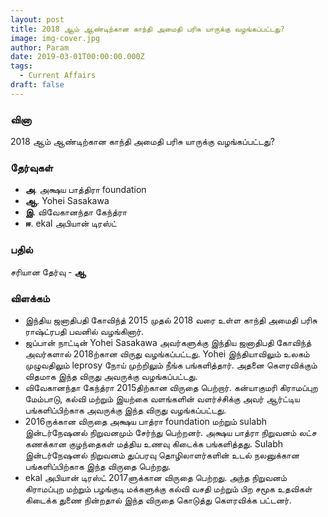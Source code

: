 ```yaml
---
layout: post
title: 2018 ஆம் ஆண்டிற்கான காந்தி அமைதி பரிசு யாருக்கு வழங்கப்பட்டது?
image: img-cover.jpg
author: Param
date: 2019-03-01T00:00:00.000Z
tags: 
  - Current Affairs
draft: false
---
```


### வினா

2018 ஆம் ஆண்டிற்கான காந்தி அமைதி பரிசு யாருக்கு வழங்கப்பட்டது?

### தேர்வுகள்

- **அ**. அக்ஷய பாத்திரா foundation
- **ஆ**. Yohei Sasakawa
- **இ**. விவேகானந்தா கேந்த்ரா
- **ஈ**. ekal அபியான் டிரஸ்ட்

### பதில் 

சரியான தேர்வு - **ஆ**

### விளக்கம்

- இந்திய ஜனாதிபதி கோவிந்த் 2015 முதல் 2018 வரை உள்ள காந்தி அமைதி பரிசு ராஷ்ட்ரபதி பவனில் வழங்கினார்.
- ஜப்பான் நாட்டின் Yohei Sasakawa அவர்களுக்கு இந்திய ஜனாதிபதி கோவிந்த் அவர்களால் 2018ற்கான விருது வழங்கப்பட்டது. Yohei இந்தியாவிலும் உலகம் முழுவதிலும் leprosy நோய் முற்றிலும் நீங்க பங்களித்தார். அதனை கௌரவிக்கும் விதமாக இந்த விருது அவருக்கு வழங்கப்பட்டது.
- விவேகானந்தா கேந்த்ரா 2015திற்கான விருதை பெற்றார். கன்யாகுமரி கிராமப்புற மேம்பாடு, கல்வி மற்றும் இயற்கை வளங்களின் வளர்ச்சிக்கு அவர் ஆர்ட்டிய பங்களிப்பிற்காக அவருக்கு இந்த விருது வழங்கப்பட்டது.
- 2016ருக்கான விருதை அக்ஷய பாத்ரா foundation மற்றும் sulabh இன்டர்நேஷனல் நிறுவனமும் சேர்ந்து பெற்றனர். அக்ஷய பாத்ரா நிறுவனம் லட்ச கணக்கான குழந்தைகள் மத்திய உணவு கிடைக்க பங்களித்தது. Sulabh இன்டர்நேஷனல் நிறுவனம் துப்பரவு தொழிலாளர்களின் உடல் நலனுக்கான பங்களிப்பிற்காக இந்த விருதை பெற்றது.
- ekal அபியான் டிரஸ்ட் 2017ளுக்கான விருதை பெற்றது. அந்த நிறுவனம் கிராமப்புற மற்றும் பழங்குடி மக்களுக்கு கல்வி வசதி மற்றும் பிற  சமூக உதவிகள் கிடைக்க துணை நின்றதால் இந்த விருதை கொடுத்து கௌரவிக்க பட்டனர்.
